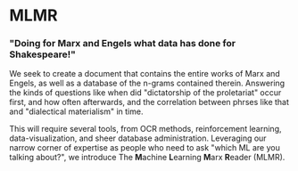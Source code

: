 # MLMR
### "Doing for Marx and Engels what data has done for Shakespeare!"

We seek to create a document that contains the entire works of Marx and Engels, as well as a database of the n-grams contained therein. Answering the kinds of questions like when did "dictatorship of the proletariat" occur first, and how often afterwards, and the correlation between phrses like that and "dialectical materialism" in time.

This will require several tools, from OCR methods, reinforcement learning, data-visualization, and sheer database administration. Leveraging our narrow corner of expertise as people who need to ask "which ML are you talking about?", we introduce The **M**achine **L**earning **M**arx **R**eader (MLMR).
